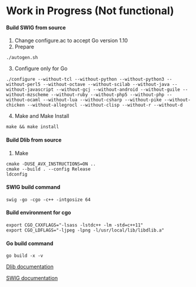 # Work in Progress (Not functional)

#### Build SWIG from source
1. Change configure.ac to accept Go version 1.10
2. Prepare
```shell
./autogen.sh
```
3. Configure only for Go
```shell
./configure --without-tcl --without-python --without-python3 --without-perl5 --without-octave --without-scilab --without-java --without-javascript --without-gcj --without-android --without-guile --without-mzscheme --without-ruby --without-php5 --without-php --without-ocaml --without-lua --without-csharp --without-pike --without-chicken --without-allegrocl --without-clisp --without-r --without-d
```
4. Make and Make Install
```shell
make && make install
```

#### Build Dlib from source
1. Make
```shell
cmake -DUSE_AVX_INSTRUCTIONS=ON ..
cmake --build . --config Release
ldconfig
```

#### SWIG build command
```shell
swig -go -cgo -c++ -intgosize 64
```

#### Build environment for cgo
```shell
export CGO_CXXFLAGS="-lsass -lstdc++ -lm -std=c++11"
export CGO_LDFLAGS="-ljpeg -lpng -l/usr/local/lib/libdlib.a"
```

#### Go build command
```shell
go build -x -v
```

[Dlib documentation](http://www.dlib.net)

[SWIG documentation](http://www.swig.org/Doc3.0/Go.html)
